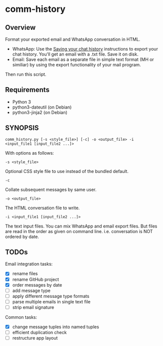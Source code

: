 # comm-history

## Overview

Format your exported email and WhatsApp conversation in HTML.

  * WhatsApp: Use the [Saving your chat history][saving] instructions to export your chat history. You'll get an email with a .txt file. Save it on disk.
  * Email: Save each email as a separate file in simple text format (MH or similiar) by using the export functionality of your mail program.

Then run this script.

[saving]: https://faq.whatsapp.com/en/android/23756533/?category=5245251

## Requirements

  * Python 3
  * python3-dateutil (on Debian)
  * python3-jinja2 (on Debian)

## SYNOPSIS

    comm_history.py [-s <style_file>] [-c] -o <output_file> -i <input_file1 [input_file2 ...]>
    
With options as follows:

    -s <style_file>
  
Optional CSS style file to use instead of the bundled default.

    -c
  
Collate subsequent messages by same user.

    -o <output_file>
  
The HTML conversation file to write.
  
    -i <input_file1 [input_file2 ...]>
  
The text input files. You can mix WhatsApp and email export files. But files are read in the order as given on command line. i.e. conversation is NOT ordered by date.

## TODOs

Email integration tasks:
- [x] rename files
- [x] rename GitHub project
- [x] order messages by date
- [ ] add message type
- [ ] apply different message type formats
- [ ] parse multiple emails in single text file
- [ ] strip email signature

Common tasks:
- [x] change message tuples into named tuples
- [ ] efficient duplication check
- [ ] restructure app layout
